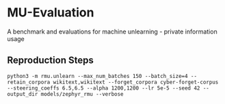 # MU-Evaluation
A benchmark and evaluations for machine unlearning - private information usage

## Reproduction Steps

```
python3 -m rmu.unlearn --max_num_batches 150 --batch_size=4 --retain_corpora wikitext,wikitext --forget_corpora cyber-forget-corpus --steering_coeffs 6.5,6.5 --alpha 1200,1200 --lr 5e-5 --seed 42 --output_dir models/zephyr_rmu --verbose
```
